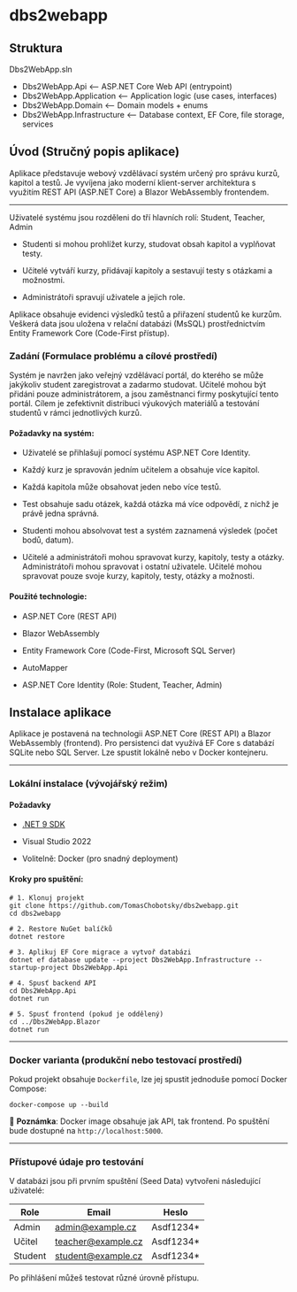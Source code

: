 # dbs2webapp
 
## Struktura
Dbs2WebApp.sln
- Dbs2WebApp.Api                <-- ASP.NET Core Web API (entrypoint)
- Dbs2WebApp.Application        <-- Application logic (use cases, interfaces)
- Dbs2WebApp.Domain             <-- Domain models + enums
- Dbs2WebApp.Infrastructure     <-- Database context, EF Core, file storage, services


## Úvod (Stručný popis aplikace)

Aplikace představuje webový vzdělávací systém určený pro správu kurzů, kapitol a testů. Je vyvíjena jako moderní klient-server architektura s využitím REST API (ASP.NET Core) a Blazor WebAssembly frontendem.

---

Uživatelé systému jsou rozděleni do tří hlavních rolí: Student, Teacher, Admin

- Studenti si mohou prohlížet kurzy, studovat obsah kapitol a vyplňovat testy.

- Učitelé vytváří kurzy, přidávají kapitoly a sestavují testy s otázkami a možnostmi.

- Administrátoři spravují uživatele a jejich role.

Aplikace obsahuje evidenci výsledků testů a přiřazení studentů ke kurzům. Veškerá data jsou uložena v relační databázi (MsSQL) prostřednictvím Entity Framework Core (Code-First přístup).

### Zadání (Formulace problému a cílové prostředí)

Systém je navržen jako veřejný vzdělávací portál, do kterého se může jakýkoliv student zaregistrovat a zadarmo studovat. Učitelé mohou být přidáni pouze administrátorem, a jsou zaměstnanci firmy poskytující tento portál. Cílem je zefektivnit distribuci výukových materiálů a testování studentů v rámci jednotlivých kurzů.

#### Požadavky na systém:

- Uživatelé se přihlašují pomocí systému ASP.NET Core Identity.

- Každý kurz je spravován jedním učitelem a obsahuje více kapitol.

- Každá kapitola může obsahovat jeden nebo více testů.

- Test obsahuje sadu otázek, každá otázka má více odpovědí, z nichž je právě jedna správná.

- Studenti mohou absolvovat test a systém zaznamená výsledek (počet bodů, datum).

- Učitelé a administrátoři mohou spravovat kurzy, kapitoly, testy a otázky. Administrátoři mohou spravovat i ostatní uživatele. Učitelé mohou spravovat pouze svoje kurzy, kapitoly, testy, otázky a možnosti.

#### Použité technologie:

- ASP.NET Core (REST API)

- Blazor WebAssembly

- Entity Framework Core (Code-First, Microsoft SQL Server)

- AutoMapper

- ASP.NET Core Identity (Role: Student, Teacher, Admin)


## Instalace aplikace

Aplikace je postavená na technologii ASP.NET Core (REST API) a Blazor WebAssembly (frontend). Pro persistenci dat využívá EF Core s databází SQLite nebo SQL Server. Lze spustit lokálně nebo v Docker kontejneru.

---

### Lokální instalace (vývojářský režim)

#### Požadavky

- [.NET 9 SDK](https://dotnet.microsoft.com/en-us/download)
    
- Visual Studio 2022
    
- Volitelně: Docker (pro snadný deployment)

#### Kroky pro spuštění:

```
# 1. Klonuj projekt
git clone https://github.com/TomasChobotsky/dbs2webapp.git
cd dbs2webapp

# 2. Restore NuGet balíčků
dotnet restore

# 3. Aplikuj EF Core migrace a vytvoř databázi
dotnet ef database update --project Dbs2WebApp.Infrastructure --startup-project Dbs2WebApp.Api

# 4. Spusť backend API
cd Dbs2WebApp.Api
dotnet run

# 5. Spusť frontend (pokud je oddělený)
cd ../Dbs2WebApp.Blazor
dotnet run
```

---

### Docker varianta (produkční nebo testovací prostředí)

Pokud projekt obsahuje `Dockerfile`, lze jej spustit jednoduše pomocí Docker Compose:

`docker-compose up --build`

📁 **Poznámka**: Docker image obsahuje jak API, tak frontend. Po spuštění bude dostupné na `http://localhost:5000`.

---

### Přístupové údaje pro testování

V databázi jsou při prvním spuštění (Seed Data) vytvořeni následující uživatelé:

| Role    | Email              | Heslo     |
| ------- | ------------------ | --------- |
| Admin   | admin@example.cz   | Asdf1234* |
| Učitel  | teacher@example.cz | Asdf1234* |
| Student | student@example.cz | Asdf1234* |

Po přihlášení můžeš testovat různé úrovně přístupu.